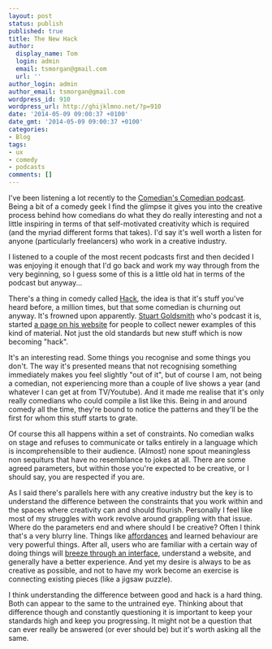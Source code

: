 ```yaml
---
layout: post
status: publish
published: true
title: The New Hack
author:
  display_name: Tom
  login: admin
  email: tsmorgan@gmail.com
  url: ''
author_login: admin
author_email: tsmorgan@gmail.com
wordpress_id: 910
wordpress_url: http://ghijklmno.net/?p=910
date: '2014-05-09 09:00:37 +0100'
date_gmt: '2014-05-09 09:00:37 +0100'
categories:
- Blog
tags:
- ux
- comedy
- podcasts
comments: []
---
```

<p>I've been listening a lot recently to the <a href="http://www.comedianscomedian.com/">Comedian's Comedian podcast</a>. Being a bit of a comedy geek I find the glimpse it gives you into the creative process behind how comedians do what they do really interesting and not a little inspiring in terms of that self-motivated creativity which is required (and the myriad different forms that takes). I'd say it's well worth a listen for anyone (particularly freelancers) who work in a creative industry.</p>


<p>I listened to a couple of the most recent podcasts first and then decided I was enjoying it enough that I'd go back and work my way through from the very beginning, so I guess some of this is a little old hat in terms of the podcast but anyway...</p>

<p>There's a thing in comedy called <a href="http://comedians.about.com/od/glossary/g/Hack-Definition.htm">Hack</a>, the idea is that it's stuff you've heard before, a million times, but that some comedian is churning out anyway. It's frowned upon apparently. <a href="http://www.stuartgoldsmith.co.uk/">Stuart Goldsmith</a> who's podcast it is, started <a href="http://www.comedianscomedian.com/newhack">a page on his website</a> for people to collect newer examples of this kind of material. Not just the old standards but new stuff which is now becoming "hack".</p>

<p>It's an interesting read. Some things you recognise and some things you don't. The way it's presented means that not recognising something immediately makes you feel slightly "out of it", but of course I am, not being a comedian, not experiencing more than a couple of live shows a year (and whatever I can get at from TV/Youtube). And it made me realise that it's only really comedians who could compile a list like this. Being in and around comedy all the time, they're bound to notice the patterns and they'll be the first for whom this stuff starts to grate.</p>

<p>Of course this all happens within a set of constraints. No comedian walks on stage and refuses to communicate or talks entirely in a language which is incomprehensible to their audience. (Almost) none spout meaningless non sequiturs that have no resemblance to jokes at all. There are some agreed parameters, but within those you're expected to be creative, or I should say, you are respected if you are.</p>

<p>As I said there's parallels here with any creative industry but the key is to understand the difference between the constraints that you work within and the spaces where creativity can and should flourish. Personally I feel like most of my struggles with work revolve around grappling with that issue. Where do the parameters end and where should I be creative? Often I think that's a very blurry line. Things like <a href="http://en.wikipedia.org/wiki/Affordance">affordances</a> and learned behaviour are very powerful things. After all, users who are familiar with a certain way of doing things will <a href="http://en.wikipedia.org/wiki/Don%27t_Make_Me_Think">breeze through an interface</a>, understand a website, and generally have a better experience. And yet my desire is always to be as creative as possible, and not to have my work become an exercise is connecting existing pieces (like a jigsaw puzzle).</p>

<p>I think understanding the difference between good and hack is a hard thing. Both can appear to the same to the untrained eye. Thinking about that difference though and constantly questioning it is important to keep your standards high and keep you progressing. It might not be a question that can ever really be answered (or ever should be) but it's worth asking all the same.</p>

